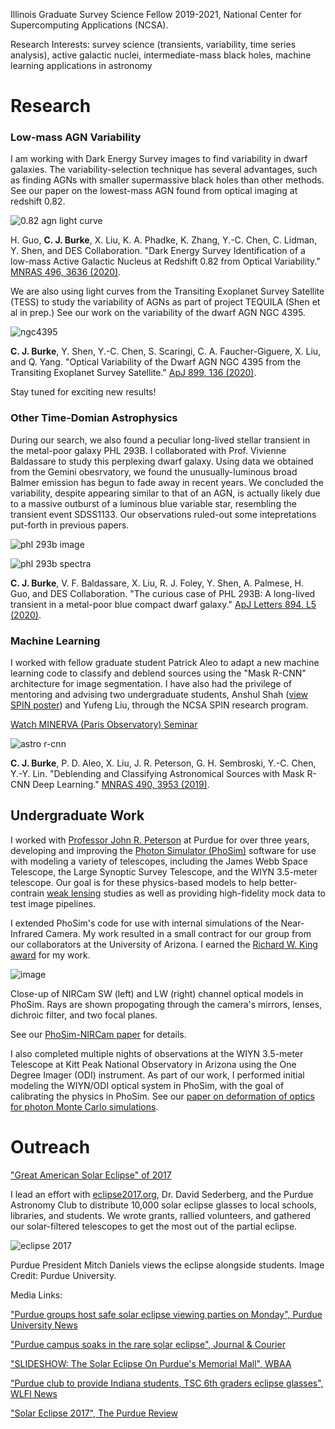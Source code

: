 Illinois Graduate Survey Science Fellow 2019-2021, National Center for Supercomputing Applications (NCSA).

Research Interests: survey science (transients, variability, time series analysis), active galactic nuclei, intermediate-mass black holes, machine learning applications in astronomy


# Research

### Low-mass AGN Variability

I am working with Dark Energy Survey images to find variability in dwarf galaxies. The variability-selection technique has several advantages, such as finding AGNs with smaller supermassive black holes than other methods. See our paper on the lowest-mass AGN found from optical imaging at redshift 0.82.

![0.82 agn light curve](https://user-images.githubusercontent.com/13906989/79822794-a7dea080-8357-11ea-8f72-79e599eddd00.png)

H. Guo, **C. J. Burke**, X. Liu, K. A. Phadke, K. Zhang, Y.-C. Chen, C. Lidman, Y. Shen, and DES Collaboration. "Dark Energy Survey Identification of a low-mass Active Galactic Nucleus at Redshift 0.82 from Optical Variability." [MNRAS 496, 3636 (2020)](https://ui.adsabs.harvard.edu/abs/2020MNRAS.496.3636G/abstract).

We are also using light curves from the Transiting Exoplanet Survey Satellite (TESS) to study the variability of AGNs as part of project TEQUILA (Shen et al in prep.) See our work on the variability of the dwarf AGN NGC 4395.

![ngc4395](https://user-images.githubusercontent.com/13906989/92552071-6460d200-f225-11ea-99a2-311871f01b69.png)

**C. J. Burke**, Y. Shen, Y.-C. Chen, S. Scaringi, C. A. Faucher-Giguere, X. Liu, and Q. Yang. "Optical Variability of the Dwarf AGN NGC 4395 from the Transiting Exoplanet Survey Satellite." [ApJ 899, 136 (2020)](https://ui.adsabs.harvard.edu/abs/2020ApJ...899..136B/abstract).

Stay tuned for exciting new results!

### Other Time-Domian Astrophysics

During our search, we also found a peculiar long-lived stellar transient in the metal-poor galaxy PHL 293B. I collaborated with Prof. Vivienne Baldassare to study this perplexing dwarf galaxy. Using data we obtained from the Gemini obesrvatory, we found the unusually-luminous broad Balmer emission has begun to fade away in recent years. We concluded the variability, despite appearing similar to that of an AGN, is actually likely due to a massive outburst of a luminous blue variable star, resembling the transient event SDSS1133. Our observations ruled-out some intepretations put-forth in previous papers.

![phl 293b image](https://user-images.githubusercontent.com/13906989/79822610-3272d000-8357-11ea-9e21-fcd6777e662c.png)

![phl 293b spectra](https://user-images.githubusercontent.com/13906989/79822723-7b2a8900-8357-11ea-8879-e4af3af82d6a.png)

**C. J. Burke**, V. F. Baldassare, X. Liu, R. J. Foley, Y. Shen, A. Palmese, H. Guo, and DES Collaboration. "The curious case of PHL 293B: A long-lived transient in a metal-poor blue compact dwarf galaxy." [ApJ Letters 894, L5 (2020)](https://ui.adsabs.harvard.edu/abs/2020ApJ...894L...5B/abstract}).

### Machine Learning 

I worked with fellow graduate student Patrick Aleo to adapt a new machine learning code to classify and deblend sources using the "Mask R-CNN" architecture for image segmentation. I have also had the privilege of mentoring and advising two undergraduate students, Anshul Shah ([view SPIN poster](https://nbviewer.jupyter.org/github/burke86/burke86.github.io/blob/master/assets/SPIN_Poster.pdf)) and Yufeng Liu, through the NCSA SPIN research program.

[Watch MINERVA (Paris Observatory) Seminar](https://youtu.be/_4n_iTXbPrk)

![astro r-cnn](https://user-images.githubusercontent.com/13906989/79823446-7961c500-8359-11ea-8388-536e318309f2.png)

**C. J. Burke**, P. D. Aleo, X. Liu, J. R. Peterson, G. H. Sembroski, Y.-C. Chen, Y.-Y. Lin. "Deblending and Classifying Astronomical Sources with Mask R-CNN Deep Learning." [MNRAS 490, 3953 (2019)](https://doi.org/10.1093/mnras/stz2845).


## Undergraduate Work

I worked with [Professor John R. Peterson](https://lsst.rcac.purdue.edu/) at Purdue for over three years, developing and improving the [Photon Simulator (PhoSim)](https://bitbucket.org/phosim/phosim_release/wiki/Home) software for use with modeling a variety of telescopes, including the James Webb Space Telescope, the Large Synoptic Survey Telescope, and the WIYN 3.5-meter telescope. Our goal is for these physics-based models to help better-contrain [weak lensing](https://en.wikipedia.org/wiki/Weak_gravitational_lensing) studies as well as providing high-fidelity mock data to test image pipelines.

I extended PhoSim's code for use with internal simulations of the Near-Infrared Camera. My work resulted in a small contract for our group from our collaborators at the University of Arizona. I earned the [Richard W. King award](http://www.physics.purdue.edu/about/prizes_awards/undergraduate_awards.html#King) for my work.

![image](https://user-images.githubusercontent.com/13906989/36521061-c1494042-1762-11e8-85d5-f518a3571f89.png)

Close-up of NIRCam SW (left) and LW (right) channel optical models in PhoSim. Rays are shown propogating through the camera's mirrors, lenses, dichroic filter, and two focal planes.

See our [PhoSim-NIRCam paper](https://www.spiedigitallibrary.org/journals/Journal-of-Astronomical-Telescopes-Instruments-and-Systems/volume-5/issue-3/038002/PhoSim-NIRCam--photon-by-photon-image-simulations-of-the/10.1117/1.JATIS.5.3.038002.short?SSO=1) for details.

I also completed multiple nights of observations at the WIYN 3.5-meter Telescope at Kitt Peak National Observatory in Arizona using the One Degree Imager (ODI) instrument. As part of our work, I performed initial modeling the WIYN/ODI optical system in PhoSim, with the goal of calibrating the physics in PhoSim. See our [paper on deformation of optics for photon Monte Carlo simulations](https://iopscience.iop.org/article/10.3847/1538-4357/ab0418).


# Outreach

["Great American Solar Eclipse" of 2017](https://en.wikipedia.org/wiki/Solar_eclipse_of_August_21,_2017)

I lead an effort with [eclipse2017.org](www.eclipse2017.org), Dr. David Sederberg, and the Purdue Astronomy Club to distribute 10,000 solar eclipse glasses to local schools, libraries, and students. We wrote grants, rallied volunteers, and gathered our solar-filtered telescopes to get the most out of the partial eclipse.

![eclipse 2017](https://user-images.githubusercontent.com/13906989/34464566-ea67bfaa-ee52-11e7-97ae-ac62fe2a4e4b.png)

Purdue President Mitch Daniels views the eclipse alongside students. Image Credit: Purdue University.

Media Links:

["Purdue groups host safe solar eclipse viewing parties on Monday", Purdue University News](https://www.purdue.edu/newsroom/releases/2017/Q3/purdue-groups-host-safe-solar-eclipse-viewing-parties-on-monday.html)

["Purdue campus soaks in the rare solar eclipse", Journal & Courier](http://www.jconline.com/story/news/local/2017/08/21/purdue-campus-soaks-rare-solar-eclipse/579772001/)

["SLIDESHOW: The Solar Eclipse On Purdue's Memorial Mall", WBAA](http://wbaa.org/post/slideshow-solar-eclipse-purdues-memorial-mall#stream/0)

["Purdue club to provide Indiana students, TSC 6th graders eclipse glasses", WLFI News](http://wlfi.web.franklyinc.com/story/36167949/purdue-club-to-provide-indiana-students-6th-grade-tsc-students-eclipse-glasses)

["Solar Eclipse 2017", The Purdue Review](http://www.purduereview.com/campus/solar-eclipse-2017/)

